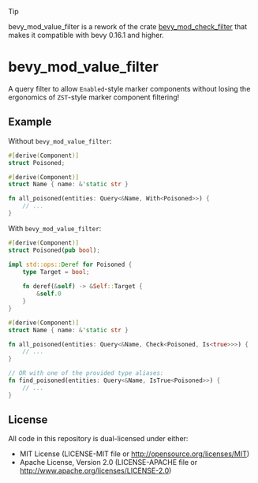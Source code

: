 > [!TIP]
> bevy_mod_value_filter is a rework of the crate [bevy_mod_check_filter](https://github.com/ItsDoot/bevy_mod_check_filter) that makes it compatible with bevy 0.16.1 and higher.

# bevy_mod_value_filter

A query filter to allow `Enabled`-style marker components without losing the
ergonomics of `ZST`-style marker component filtering!

## Example

Without `bevy_mod_value_filter`:

```rust
#[derive(Component)]
struct Poisoned;

#[derive(Component)]
struct Name { name: &'static str }

fn all_poisoned(entities: Query<&Name, With<Poisoned>>) {
    // ...
}
```

With `bevy_mod_value_filter`:

```rust
#[derive(Component)]
struct Poisoned(pub bool);

impl std::ops::Deref for Poisoned {
    type Target = bool;
 
    fn deref(&self) -> &Self::Target {
        &self.0
    }
}

#[derive(Component)]
struct Name { name: &'static str }

fn all_poisoned(entities: Query<&Name, Check<Poisoned, Is<true>>>) {
    // ...
}

// OR with one of the provided type aliases:
fn find_poisoned(entities: Query<&Name, IsTrue<Poisoned>>) {
    // ...
}
```

## License

All code in this repository is dual-licensed under either:

- MIT License (LICENSE-MIT file or http://opensource.org/licenses/MIT)
- Apache License, Version 2.0 (LICENSE-APACHE file or
  http://www.apache.org/licenses/LICENSE-2.0)